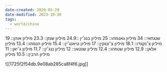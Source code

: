 ```yaml
---
date-created: 2020-05-29
date-modified: 2023-10-30
tags:
  - world/china
---
```


שנגחאי:: 34 מיליון
גאנגזהו:: 25 מיליון
בנג׳ין ::24.9 מיליון
שנזן:: 23.3 מיליון
אוהן:: 19 מיליון
צ׳נקגדו:: 18.1 מיליון
צ׳ונגקין:: 17 מיליון
טיאנג׳ין:: 15.4 מיליון
הנגזהו:: 13.4 מיליון
אלאן:: 12.9 מיליון
שנגזהו:: 12.4 מיליון
שנטאו:: 12 מיליון
ננג׳ין:: 11.7 מיליון
ג׳יאן:: 11 מיליון
הרבין:: 10.5 מיליון


![[1725f2f54db.9e08ab285ca8f4f6.jpg]]
